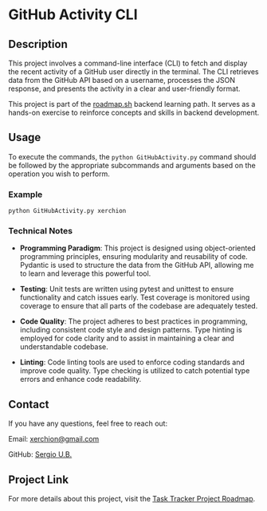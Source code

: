 # GitHub Activity CLI

## Description
This project involves a command-line interface (CLI) to fetch and display the recent activity of a GitHub user directly in the terminal. The CLI retrieves data from the GitHub API based on a username, processes the JSON response, and presents the activity in a clear and user-friendly format.



This project is part of the [roadmap.sh](https://roadmap.sh/) backend learning path. It serves as a hands-on exercise to reinforce concepts and skills in backend development.


## Usage
To execute the commands, the `python GitHubActivity.py` command should be followed by the appropriate subcommands and arguments based on the operation you wish to perform.

### Example

`python GitHubActivity.py xerchion`


### Technical Notes


- **Programming Paradigm**:
This project is designed using object-oriented programming principles, ensuring modularity and reusability of code. Pydantic is used to structure the data from the GitHub API, allowing me to learn and leverage this powerful tool.

- **Testing**:
Unit tests are written using pytest and unittest to ensure functionality and catch issues early. Test coverage is monitored using coverage to ensure that all parts of the codebase are adequately tested.

- **Code Quality**:
The project adheres to best practices in programming, including consistent code style and design patterns. Type hinting is employed for code clarity and to assist in maintaining a clear and understandable codebase.
- **Linting**: Code linting tools are used to enforce coding standards and improve code quality. Type checking is utilized to catch potential type errors and enhance code readability.

## Contact


If you have any questions, feel free to reach out:

Email: xerchion@gmail.com

GitHub: [Sergio U.B.](https://github.com/xerchion)

## Project Link

For more details about this project, visit the [Task Tracker Project Roadmap](https://roadmap.sh/projects/task-tracker).